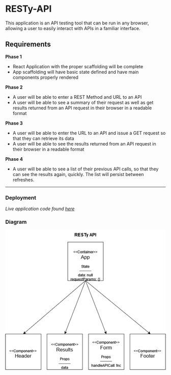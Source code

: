 # RESTy-API

This application is an API testing tool that can be run in any browser, allowing a user to easily interact with APIs in a familiar interface.

## Requirements

__Phase 1__

* React Application with the proper scaffolding will be complete
* App scaffolding will have basic state defined and have main components properly rendered

__Phase 2__

* A user will be able to enter a REST Method and URL to an API
* A user will be able to see a summary of their request as well as get results returned from an API request in their browser in a readable format

__Phase 3__

* A user will be able to enter the URL to an API and issue a GET request so that they can retrieve its data
* A user will be able to see the results returned from an API request in their browser in a readable format

__Phase 4__

* A user will be able to see a list of their previous API calls, so that they can see the results again, quickly. The list will persist between refreshes.

------------

### Deployment

  _Live application code found [here](https://beers15.github.io/RESTy-API/)_

### Diagram

![diagram](./RESTy-API.png)
